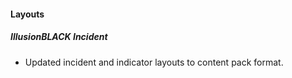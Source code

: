 
#### Layouts
##### IllusionBLACK Incident
 - Updated incident and indicator layouts to content pack format.
